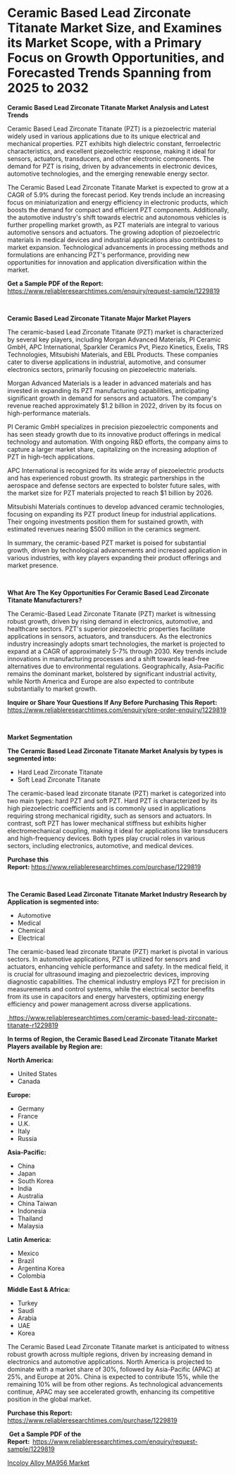 <p><h1>Ceramic Based Lead Zirconate Titanate Market Size, and Examines its Market Scope, with a Primary Focus on Growth Opportunities, and Forecasted Trends Spanning from 2025 to 2032</h1></p><p><strong>Ceramic Based Lead Zirconate Titanate Market Analysis and Latest Trends</strong></p>
<p><p>Ceramic Based Lead Zirconate Titanate (PZT) is a piezoelectric material widely used in various applications due to its unique electrical and mechanical properties. PZT exhibits high dielectric constant, ferroelectric characteristics, and excellent piezoelectric response, making it ideal for sensors, actuators, transducers, and other electronic components. The demand for PZT is rising, driven by advancements in electronic devices, automotive technologies, and the emerging renewable energy sector.</p><p>The Ceramic Based Lead Zirconate Titanate Market is expected to grow at a CAGR of 5.9% during the forecast period. Key trends include an increasing focus on miniaturization and energy efficiency in electronic products, which boosts the demand for compact and efficient PZT components. Additionally, the automotive industry's shift towards electric and autonomous vehicles is further propelling market growth, as PZT materials are integral to various automotive sensors and actuators. The growing adoption of piezoelectric materials in medical devices and industrial applications also contributes to market expansion. Technological advancements in processing methods and formulations are enhancing PZT's performance, providing new opportunities for innovation and application diversification within the market.</p></p>
<p><strong>Get a Sample PDF of the Report:&nbsp;</strong> <a href="https://www.reliableresearchtimes.com/enquiry/request-sample/1229819?utm_campaign=2183&utm_medium=2&utm_source=Github&utm_content=ia&utm_term=02022025&utm_id=ceramic-based-lead-zirconate-titanate">https://www.reliableresearchtimes.com/enquiry/request-sample/1229819</a></p>
<p>&nbsp;</p>
<p><strong>Ceramic Based Lead Zirconate Titanate Major Market Players</strong></p>
<p><p>The ceramic-based Lead Zirconate Titanate (PZT) market is characterized by several key players, including Morgan Advanced Materials, PI Ceramic GmbH, APC International, Sparkler Ceramics Pvt, Piezo Kinetics, Exelis, TRS Technologies, Mitsubishi Materials, and EBL Products. These companies cater to diverse applications in industrial, automotive, and consumer electronics sectors, primarily focusing on piezoelectric materials.</p><p>Morgan Advanced Materials is a leader in advanced materials and has invested in expanding its PZT manufacturing capabilities, anticipating significant growth in demand for sensors and actuators. The company's revenue reached approximately $1.2 billion in 2022, driven by its focus on high-performance materials.</p><p>PI Ceramic GmbH specializes in precision piezoelectric components and has seen steady growth due to its innovative product offerings in medical technology and automation. With ongoing R&D efforts, the company aims to capture a larger market share, capitalizing on the increasing adoption of PZT in high-tech applications.</p><p>APC International is recognized for its wide array of piezoelectric products and has experienced robust growth. Its strategic partnerships in the aerospace and defense sectors are expected to bolster future sales, with the market size for PZT materials projected to reach $1 billion by 2026.</p><p>Mitsubishi Materials continues to develop advanced ceramic technologies, focusing on expanding its PZT product lineup for industrial applications. Their ongoing investments position them for sustained growth, with estimated revenues nearing $500 million in the ceramics segment.</p><p>In summary, the ceramic-based PZT market is poised for substantial growth, driven by technological advancements and increased application in various industries, with key players expanding their product offerings and market presence.</p></p>
<p>&nbsp;</p>
<p><strong>What Are The Key Opportunities For Ceramic Based Lead Zirconate Titanate Manufacturers?</strong></p>
<p><p>The Ceramic-Based Lead Zirconate Titanate (PZT) market is witnessing robust growth, driven by rising demand in electronics, automotive, and healthcare sectors. PZT's superior piezoelectric properties facilitate applications in sensors, actuators, and transducers. As the electronics industry increasingly adopts smart technologies, the market is projected to expand at a CAGR of approximately 5-7% through 2030. Key trends include innovations in manufacturing processes and a shift towards lead-free alternatives due to environmental regulations. Geographically, Asia-Pacific remains the dominant market, bolstered by significant industrial activity, while North America and Europe are also expected to contribute substantially to market growth.</p></p>
<p><strong>Inquire or Share Your Questions If Any Before Purchasing This Report:</strong> <a href="https://www.reliableresearchtimes.com/enquiry/pre-order-enquiry/1229819?utm_campaign=2183&utm_medium=2&utm_source=Github&utm_content=ia&utm_term=02022025&utm_id=ceramic-based-lead-zirconate-titanate">https://www.reliableresearchtimes.com/enquiry/pre-order-enquiry/1229819</a></p>
<p>&nbsp;</p>
<p><strong>Market Segmentation</strong></p>
<p><strong>The Ceramic Based Lead Zirconate Titanate Market Analysis by types is segmented into:</strong></p>
<p><ul><li>Hard Lead Zirconate Titanate</li><li>Soft Lead Zirconate Titanate</li></ul></p>
<p><p>The ceramic-based lead zirconate titanate (PZT) market is categorized into two main types: hard PZT and soft PZT. Hard PZT is characterized by its high piezoelectric coefficients and is commonly used in applications requiring strong mechanical rigidity, such as sensors and actuators. In contrast, soft PZT has lower mechanical stiffness but exhibits higher electromechanical coupling, making it ideal for applications like transducers and high-frequency devices. Both types play crucial roles in various sectors, including electronics, automotive, and medical devices.</p></p>
<p><strong>Purchase this Report:&nbsp;</strong><a href="https://www.reliableresearchtimes.com/purchase/1229819?utm_campaign=2183&utm_medium=2&utm_source=Github&utm_content=ia&utm_term=02022025&utm_id=ceramic-based-lead-zirconate-titanate">https://www.reliableresearchtimes.com/purchase/1229819</a></p>
<p>&nbsp;</p>
<p><strong>The Ceramic Based Lead Zirconate Titanate Market Industry Research by Application is segmented into:</strong></p>
<p><ul><li>Automotive</li><li>Medical</li><li>Chemical</li><li>Electrical</li></ul></p>
<p><p>The ceramic-based lead zirconate titanate (PZT) market is pivotal in various sectors. In automotive applications, PZT is utilized for sensors and actuators, enhancing vehicle performance and safety. In the medical field, it is crucial for ultrasound imaging and piezoelectric devices, improving diagnostic capabilities. The chemical industry employs PZT for precision in measurements and control systems, while the electrical sector benefits from its use in capacitors and energy harvesters, optimizing energy efficiency and power management across diverse applications.</p></p>
<p><a href="https://www.reliableresearchtimes.com/ceramic-based-lead-zirconate-titanate-r1229819?utm_campaign=2183&utm_medium=2&utm_source=Github&utm_content=ia&utm_term=02022025&utm_id=ceramic-based-lead-zirconate-titanate">&nbsp;https://www.reliableresearchtimes.com/ceramic-based-lead-zirconate-titanate-r1229819</a></p>
<p><strong>In terms of Region, the Ceramic Based Lead Zirconate Titanate Market Players available by Region are:</strong></p>
<p>
    <p> <strong> North America: </strong>
        <ul>
            <li>United States</li>
            <li>Canada</li>
        </ul>
        </p> 
    <p> <strong> Europe: </strong>
        <ul>
            <li>Germany</li>
            <li>France</li>
            <li>U.K.</li>
            <li>Italy</li>
            <li>Russia</li>
        </ul>
        </p> 
    <p> <strong> Asia-Pacific: </strong>
        <ul>
            <li>China</li>
            <li>Japan</li>
            <li>South Korea</li>
            <li>India</li>
            <li>Australia</li>
            <li>China Taiwan</li>
            <li>Indonesia</li>
            <li>Thailand</li>
            <li>Malaysia</li>
        </ul>
        </p> 
    <p> <strong> Latin America: </strong>
        <ul>
            <li>Mexico</li>
            <li>Brazil</li>
            <li>Argentina Korea</li>
            <li>Colombia</li>
        </ul>
        </p> 
    <p> <strong> Middle East & Africa: </strong>
        <ul>
            <li>Turkey</li>
            <li>Saudi</li>
            <li>Arabia</li>
            <li>UAE</li>
            <li>Korea</li>
        </ul>
    </p>
    </p>
<p><p>The Ceramic Based Lead Zirconate Titanate market is anticipated to witness robust growth across multiple regions, driven by increasing demand in electronics and automotive applications. North America is projected to dominate with a market share of 30%, followed by Asia-Pacific (APAC) at 25%, and Europe at 20%. China is expected to contribute 15%, while the remaining 10% will be from other regions. As technological advancements continue, APAC may see accelerated growth, enhancing its competitive position in the global market.</p></p>
<p><strong>Purchase this Report: </strong><a href="https://www.reliableresearchtimes.com/purchase/1229819?utm_campaign=2183&utm_medium=2&utm_source=Github&utm_content=ia&utm_term=02022025&utm_id=ceramic-based-lead-zirconate-titanate">https://www.reliableresearchtimes.com/purchase/1229819</a></p>
<p>&nbsp;<strong>Get a Sample PDF of the Report:&nbsp;&nbsp;</strong><a href="https://www.reliableresearchtimes.com/enquiry/request-sample/1229819?utm_campaign=2183&utm_medium=2&utm_source=Github&utm_content=ia&utm_term=02022025&utm_id=ceramic-based-lead-zirconate-titanate">https://www.reliableresearchtimes.com/enquiry/request-sample/1229819</a></p>
<p><strong></strong></p>
<p><p><a href="https://github.com/SanjidaKhan901/Market-Research-Report-List-1/blob/main/incoloy-alloy-ma956-market.md?utm_campaign=2183&utm_medium=2&utm_source=Github&utm_content=ia&utm_term=02022025&utm_id=ceramic-based-lead-zirconate-titanate">Incoloy Alloy MA956 Market</a></p></p>